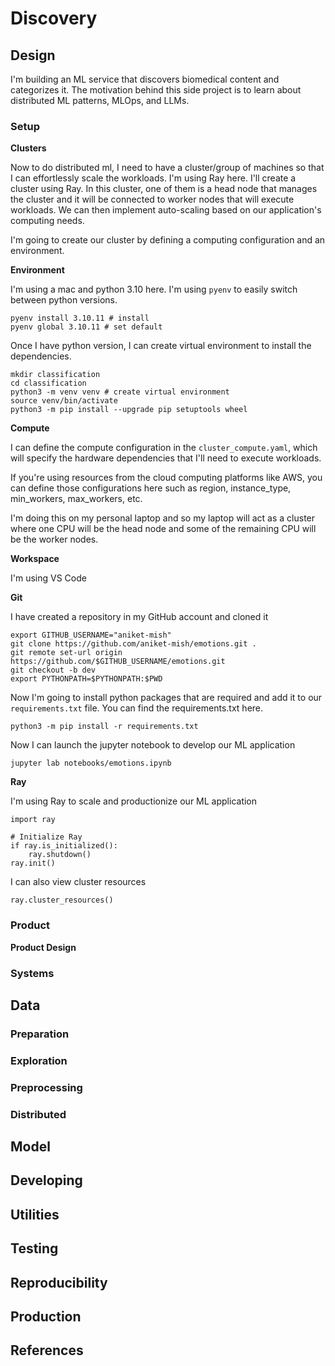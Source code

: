 # Discovery

## Design
I'm building an ML service that discovers biomedical content and categorizes it. The motivation behind this side project is to learn about distributed ML patterns, MLOps, and LLMs.

### Setup

**Clusters**

Now to do distributed ml, I need to have a cluster/group of machines so that I can effortlessly scale the workloads. I'm using Ray here. I'll create a cluster using Ray. In this cluster, one of them is a head node that manages the cluster and it will be connected to worker nodes that will execute workloads. We can then implement auto-scaling based on our application's computing needs.

I'm going to create our cluster by defining a computing configuration and an environment.

**Environment**

I'm using a mac and python 3.10 here. I'm using `pyenv` to easily switch between python versions.

```
pyenv install 3.10.11 # install 
pyenv global 3.10.11 # set default
```

Once I have python version, I can create virtual environment to install the dependencies.

```
mkdir classification 
cd classification 
python3 -m venv venv # create virtual environment 
source venv/bin/activate
python3 -m pip install --upgrade pip setuptools wheel
```

**Compute**

I can define the compute configuration in the `cluster_compute.yaml`, which will specify the hardware dependencies that I'll need to execute workloads.

If you're using resources from the cloud computing platforms like AWS, you can define those configurations here such as region, instance_type, min_workers, max_workers, etc.

I'm doing this on my personal laptop and so my laptop will act as a cluster where one CPU will be the head node and some of the remaining CPU will be the worker nodes.

**Workspace**

I'm using VS Code

**Git**

I have created a repository in my GitHub account and cloned it

```
export GITHUB_USERNAME="aniket-mish"
git clone https://github.com/aniket-mish/emotions.git . 
git remote set-url origin https://github.com/$GITHUB_USERNAME/emotions.git 
git checkout -b dev 
export PYTHONPATH=$PYTHONPATH:$PWD
```

Now I'm going to install python packages that are required and add it to our `requirements.txt` file. You can find the requirements.txt here.

```
python3 -m pip install -r requirements.txt
```

Now I can launch the jupyter notebook to develop our ML application

```
jupyter lab notebooks/emotions.ipynb
```

**Ray**

I'm using Ray to scale and productionize our ML application

```
import ray

# Initialize Ray
if ray.is_initialized():
	ray.shutdown()
ray.init()
```

I can also view cluster resources

```
ray.cluster_resources()
```

### Product

**Product Design**

### Systems

## Data

### Preparation

### Exploration

### Preprocessing

### Distributed

## Model

## Developing

## Utilities

## Testing

## Reproducibility

## Production

## References
